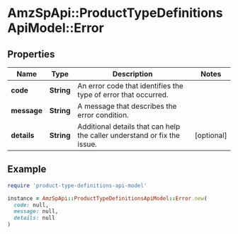 # AmzSpApi::ProductTypeDefinitionsApiModel::Error

## Properties

| Name | Type | Description | Notes |
| ---- | ---- | ----------- | ----- |
| **code** | **String** | An error code that identifies the type of error that occurred. |  |
| **message** | **String** | A message that describes the error condition. |  |
| **details** | **String** | Additional details that can help the caller understand or fix the issue. | [optional] |

## Example

```ruby
require 'product-type-definitions-api-model'

instance = AmzSpApi::ProductTypeDefinitionsApiModel::Error.new(
  code: null,
  message: null,
  details: null
)
```

